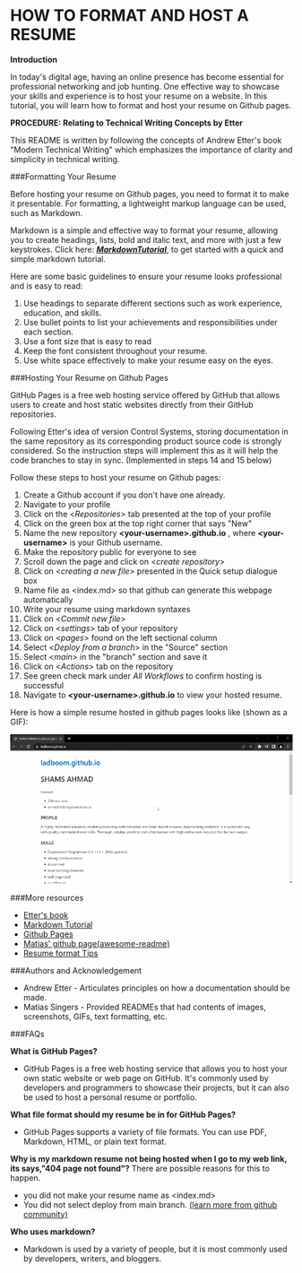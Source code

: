 # **HOW TO FORMAT AND HOST A RESUME**

**Introduction**

In today's digital age, having an online presence has become essential for professional networking and job hunting. One effective way to showcase your skills and experience is to host your resume on a website. In this tutorial, you will learn how to format and host your resume on Github pages.

**PROCEDURE: Relating to Technical Writing Concepts by Etter**

This README is written by following the concepts of Andrew Etter's book "Modern Technical Writing" which emphasizes the importance of clarity and simplicity in technical writing.

###Formatting Your Resume

Before hosting your resume on Github pages, you need to format it to make it presentable. For formatting, a lightweight markup language can be used, such as Markdown.

Markdown is a simple and effective way to format your resume, allowing you to create headings, lists, bold and italic text, and more with just a few keystrokes. Click here: [**_MarkdownTutorial_**](https://www.markdowntutorial.com/), to get started with a quick and simple markdown tutorial.

Here are some basic guidelines to ensure your resume looks professional and is easy to read:

1. Use headings to separate different sections such as work experience, education, and skills.
2. Use bullet points to list your achievements and responsibilities under each section.
3. Use a font size that is easy to read
4. Keep the font consistent throughout your resume.
5. Use white space effectively to make your resume easy on the eyes.

###Hosting Your Resume on Github Pages

GitHub Pages is a free web hosting service offered by GitHub that allows users to create and host static websites directly from their GitHub repositories.

Following Etter's idea of version Control Systems, storing documentation in the same repository as its corresponding product source code is strongly considered. So the instruction steps will implement this as it will help the code branches to stay in sync. (Implemented in steps 14 and 15 below)

Follow these steps to host your resume on Github pages:

1. Create a Github account if you don't have one already.
2. Navigate to your profile
3. Click on the <_Repositories_> tab presented at the top of your profile
4. Click on the green box at the top right corner that says "New"
5. Name the new repository **\<your-username\>.github.io** , where **\<your-username\>** is your Github username.
6. Make the repository public for everyone to see
7. Scroll down the page and click on <_create repository_>
8. Click on <_creating a new file_> presented in the Quick setup dialogue box
9. Name file as <index.md> so that github can generate this webpage automatically
10. Write your resume using markdown syntaxes
11. Click on <_Commit new file_>
12. Click on <_settings_> tab of your repository
13. Click on <_pages_> found on the left sectional column
14. Select <_Deploy from a branch_> in the "Source" section
15. Select <_main_> in the "branch" section and save it
16. Click on <_Actions_> tab on the repository
17. See green check mark under _All Workflows_ to confirm hosting is successful
18. Navigate to **\<your-username\>.github.io** to view your hosted resume.

Here is how a simple resume hosted in github pages looks like (shown as a GIF):

![Resume GIF](ResumeGIF.gif)

###More resources

- [Etter's book](https://www.amazon.ca/Modern-Technical-Writing-Introduction-Documentation-ebook/dp/B01A2QL9SS)
- [Markdown Tutorial](https://www.markdowntutorial.com/)
- [Github Pages](https://pages.github.com/)
- [Matias' github page(awesome-readme)](https://github.com/matiassingers/awesome-readme)
- [Resume format Tips](https://careercenter.georgetown.edu/major-career-guides/resumes-cover-letters/resume-formatting-tips/)

###Authors and Acknowledgement

- Andrew Etter - Articulates principles on how a documentation should be made.
- Matias Singers - Provided READMEs that had contents of images, screenshots, GIFs, text formatting, etc.

###FAQs

**What is GitHub Pages?**

- GitHub Pages is a free web hosting service that allows you to host your own static website or web page on GitHub. It's commonly used by developers and programmers to showcase their projects, but it can also be used to host a personal resume or portfolio.

**What file format should my resume be in for GitHub Pages?**

- GitHub Pages supports a variety of file formats. You can use PDF, Markdown, HTML, or plain text format.

**Why is my markdown resume not being hosted when I go to my web link, its says,"404 page not found"?**
There are possible reasons for this to happen.

- you did not make your resume name as <index.md>
- You did not select deploy from main branch.
  [(learn more from github community)](https://github.com/orgs/community/discussions/23525)

**Who uses markdown?**

- Markdown is used by a variety of people, but it is most commonly used by developers, writers, and bloggers.
